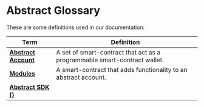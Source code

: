 # Abstract Glossary

These are some definitions used in our documentation:

| Term | Definition |
| ---- | ---------- |
| **[Abstract Account](#aa)** | A set of smart-contract that act as a programmable smart-contract wallet. |
| **[Modules](#module)** | A smart-contract that adds functionality to an abstract account. |
| **[Abstract SDK ()]()** |  |
